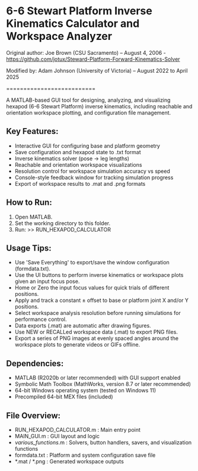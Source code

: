 # 6-6 Stewart Platform Inverse Kinematics Calculator and Workspace Analyzer

Original author:       Joe Brown (CSU Sacramento) – August 4, 2006 - https://github.com/jotux/Steward-Platform-Forward-Kinematics-Solver

Modified by:     Adam Johnson (University of Victoria) – August 2022 to April 2025

==========================

A MATLAB-based GUI tool for designing, analyzing, and visualizing hexapod (6-6 Stewart Platform) inverse kinematics, including reachable and orientation workspace plotting, and configuration file management.

Key Features:
-------------
- Interactive GUI for configuring base and platform geometry
- Save configuration and hexapod state to .txt format
- Inverse kinematics solver (pose → leg lengths)
- Reachable and orientation workspace visualizations
- Resolution control for workspace simulation accuracy vs speed
- Console-style feedback window for tracking simulation progress
- Export of workspace results to .mat and .png formats


How to Run:
-----------
1. Open MATLAB.
2. Set the working directory to this folder.
3. Run:
       >> RUN_HEXAPOD_CALCULATOR

Usage Tips:
-----------
- Use 'Save Everything' to export/save the window configuration (formdata.txt).
- Use the UI buttons to perform inverse kinematics or workspace plots given an input focus pose.
- Home or Zero the input focus values for quick trials of different positions.
- Apply and track a constant ± offset to base or platform joint X and/or Y positions.
- Select workspace analysis resolution before running simulations for performance control.
- Data exports (.mat) are automatic after drawing figures.
- Use NEW or RECALLed workspace data (.mat) to export PNG files.
- Export a series of PNG images at evenly spaced angles around the workspace plots to generate videos or GIFs offline.

Dependencies:
-------------
- MATLAB (R2020b or later recommended) with GUI support enabled
- Symbolic Math Toolbox (MathWorks, version 8.7 or later recommended)
- 64-bit Windows operating system (tested on Windows 11)
- Precompiled 64-bit MEX files (included)

File Overview:
--------------
- RUN_HEXAPOD_CALCULATOR.m    : Main entry point
- MAIN_GUI.m                  : GUI layout and logic
- *various_functions*.m       : Solvers, button handlers, savers, and visualization functions
- formdata.txt                : Platform and system configuration save file
- *.mat / *.png               : Generated workspace outputs
